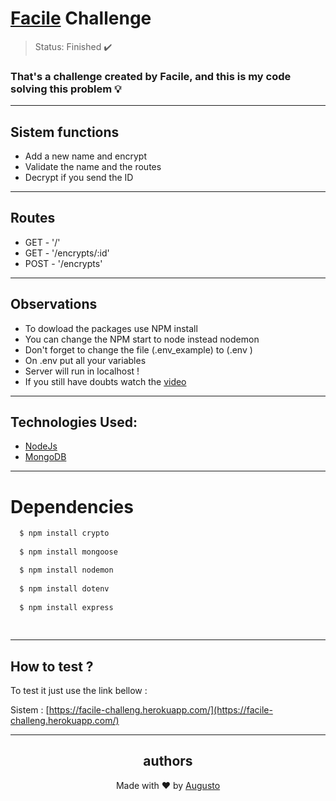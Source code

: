 # [Facile](https://facilesistemas.net.br) Challenge

>Status: Finished ✔️

### That's a challenge created by Facile, and this is my code solving this problem 💡
---
## Sistem functions 
+ Add a new name and encrypt
+ Validate the name and the routes
+ Decrypt if you send the ID
---
## Routes

+ GET - '/'
+ GET - '/encrypts/:id'
+ POST - '/encrypts'
---
## Observations 
+ To dowload the packages use NPM install
+ You can change the NPM start to node instead nodemon
+ Don't forget to change the file (.env_example) to (.env )
+ On .env put all your variables 
+ Server will run in localhost !
+ If you still have doubts watch the [video](https://www.youtube.com/watch?v=SAHjdua-wYs)
---
## Technologies Used:

+ [NodeJs](https://nodejs.org/en/)
+ [MongoDB](https://docs.mongodb.com)

---
# Dependencies
```bash
  $ npm install crypto
  
  $ npm install mongoose

  $ npm install nodemon
  
  $ npm install dotenv
  
  $ npm install express
  
  
```
---
## How to test ?

To test it just use the link bellow : 

Sistem : [https://facile-challeng.herokuapp.com/](https://facile-challeng.herokuapp.com/)

---

<h2 align='center'>authors</h2>
<div align='center'>
  Made with ❤️ by <a href="https://github.com/AugustoBernardes">Augusto</a>
</div>
